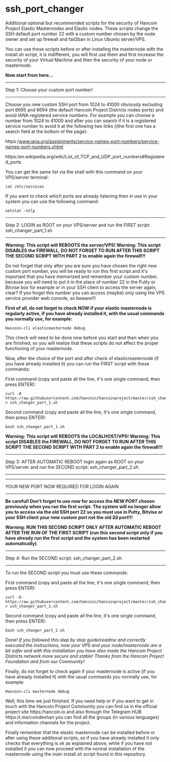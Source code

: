 # ssh_port_changer
Additional optional but recommended scripts for the security of Hancoin Project Elastic Masternodes and Elastic nodes. These scripts change the SSH default port number 22 with a custom number chosen by the node owner and set up firewall and fail2ban in Linux Ubuntu server/VPS.

You can use these scripts before or after installing the masternode with the install.sh script, it is indifferent, you will first use them and first increase the security of your Virtual Machine and then the security of your node or masternode.

**Now start from here...**

****************************************
Step 1: Choose your custom port number!
****************************************

Choose you new custom SSH port from 1024 to 41000 obviously excluding port 6695 and 6694 (the default Hancoin Project Districts nodes ports) and avoid IANA registered service numbers.
For example you can choose a number from 1024 to 41000 and after you can search if it is a registered service number to avoid it at the following two links ((the first one has a search field at the bottom of the page):

https:/www.iana.org/assignments/service-names-port-numbers/service-names-port-numbers.xhtml

https:/en.wikipedia.org/wiki/List_of_TCP_and_UDP_port_numbers#Registered_ports

You can get the same list via the shell with this command on your VPS/server terminal:

```
cat /etc/services
```

If you want to check which ports are already listening then in use in your system you can use the following command:

```
netstat -ntlp
```

*****************************************************************************************
Step 2: LOGIN as ROOT on your VPS/server and run the FIRST script: ssh_changer_part_1.sh
*****************************************************************************************
**Warning: This script will REBOOTS the server/VPS!
Warning: This script DISABLES the FIREWALL, DO NOT FORGET TO RUN AFTER THIS SCRIPT THE SECOND SCRIPT WITH PART 2 to enable again the firewall!!!**

Do not forget that only after you are sure you have chosen the right new custom port number, you will be ready to run this first script and it's important that you have memorized and remember your custom number, because you will need to put it in the place of number 22 in the Putty or Bitvise box for example or in your SSH client to access the server again, clear? If you forget this number you can access (maybe) only using the VPS service provider web console, so beware!!!

**First of all, do not forget to check NOW if your elastic masternode is regularly active, if you have already installed it, with the usual commands you normally use, for example:**

```
Hancoin-cli elasticmasternode debug
```
This check will need to be done now before you start and then when you are finished, so you will realize that these scripts do not affect the proper functioning of your masternode.

Now, after the choice of the port and after check of elasticmasternode (if you have already installed it) you can run the FIRST script with these commands:

First command (copy and paste all the line, it's one single command, then press ENTER):
```
curl -O https:/raw.githubusercontent.com/hancoin/hancoinproject/master/ssh_changer_part_1.sh > ssh_changer_part_1.sh
```
Second command (copy and paste all the line, it's one single command, then press ENTER):
```
bash ssh_changer_part_1.sh
```
**Warning: This script will REBOOTS the LOCALHOST/VPS!
Warning: This script DISABLES the FIREWALL, DO NOT FORGET TO RUN AFTER THIS SCRIPT THE SECOND SCRIPT WITH PART 2 to enable again the firewall!!!**

**************************************************************************************************************************************
Step 3: AFTER AUTOMATIC REBOOT login again as ROOT on your VPS/server and run the SECOND script: ssh_changer_part_2.sh
**************************************************************************************************************************************
******************************************
YOUR NEW PORT NOW REQUIRED FOR LOGIN AGAIN
******************************************

**Be careful! Don't forget to use now for access the _NEW PORT_ chosen previously when you ran the first script. The system will no longer allow you to access via the old SSH port 22 so you must use in Putty, Bitvise or your SSH client your new custom port not the old ~~22~~ port!!!**

**Warning: RUN THIS SECOND SCRIPT ONLY AFTER AUTOMATIC REBOOT AFTER THE RUN OF THE FIRST SCRIPT (run this second script only if you have already run the first script and the system has been restarted automatically)**.

**************************************************************************************************************************************
Step 4: Run the SECOND script: ssh_changer_part_2.sh
**************************************************************************************************************************************

To run the SECOND script you must use these commands:

First command (copy and paste all the line, it's one single command, then press ENTER):
```
curl -O https:/raw.githubusercontent.com/hancoin/hancoinproject/master/ssh_changer_part_2.sh > ssh_changer_part_2.sh
```
Second command (copy and paste all the line, it's one single command, then press ENTER):
```
bash ssh_changer_part_2.sh
```

_Done! If you followed this step by step guide/readme and correctly executed the instructions, now your VPS and your node/masternode are a bit safer and with this installation you have also made the Hancoin Project Districts network more secure and stable! Thanks from the Hancoin Project Foundation and from our Community!_

Finally, do not forget to check again if your masternode is active (if you have already installed it) with the usual commands you normally use, for example:

```
Hancoin-cli masternode debug
```

Well, this time we just finished. If you need help or if you want to get in touch with the Hancoin Project Community you can find us in the official project site https:/hancoin.io and also through the Telegram HUB https:/t.me/coindevhan you can find all the groups (in various languages) and information channels for the project.

Finally remember that the elastic masternode can be installed before or after using these additional scripts, so if you have already installed it only checks that everything is ok as explained above, while if you have not installed it you can now proceed with the normal installation of the masternode using the main install.sh script found in this repository.
